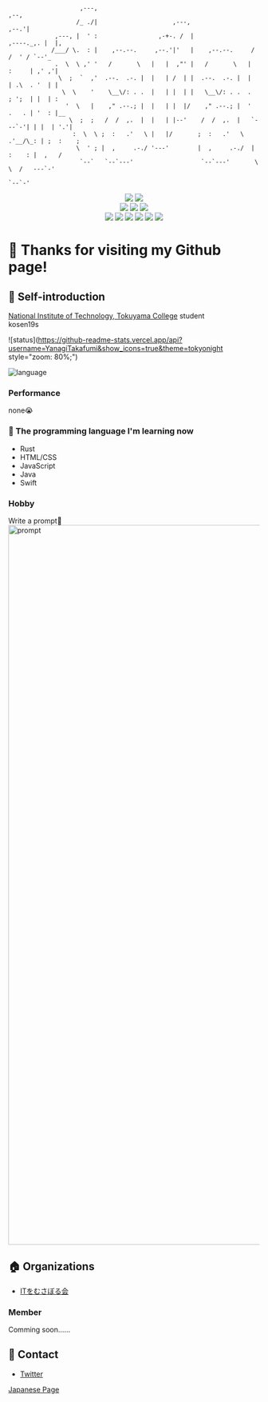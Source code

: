 ```

                    ,---,                                                        ,--,
                   /_ ./|                     ,---,                            ,--.'|
             ,---, |  ' :                 ,-+-. /  |                 ,----._,. |  |,
            /___/ \.  : |    ,--.--.     ,--.'|'   |    ,--.--.     /   /  ' / `--'_
             .  \  \ ,' '   /       \   |   |  ,"' |   /       \   |   :     | ,' ,'|
              \  ;  `  ,'  .--.  .-. |  |   | /  | |  .--.  .-. |  |   | .\  . '  | |
               \  \    '    \__\/: . .  |   | |  | |   \__\/: . .  .   ; ';  | |  | :
                '  \   |    ," .--.; |  |   | |  |/    ," .--.; |  '   .   . | '  : |__
                 \  ;  ;   /  /  ,.  |  |   | |--'    /  /  ,.  |   `---`-'| | |  | '.'|
                  :  \  \ ;  :   .'   \ |   |/       ;  :   .'   \  .'__/\_: | ;  :    ;
                   \  ' ; |  ,     .-./ '---'        |  ,     .-./  |   :    : |  ,   /
                    `--`   `--`---'                   `--`---'       \   \  /   ---`-'
                                                                      `--`-'

```

<div align="center">
<img src="https://img.shields.io/badge/age-16-9cf.svg?style=flat"></img>
<img src="https://img.shields.io/badge/たけのこ派orきのこ派-平和主義-success.svg?style=flat"></img><br>
<img src="https://img.shields.io/badge/OS-macOS-critical.svg?style=flat"></img>
<img src="https://img.shields.io/badge/Apple-respect-orange.svg?style=flat&logo=Apple"></img>
<img src="https://img.shields.io/badge/Mac-Love-ff69b4.svg?style=flat"></img><br>
<img src="https://img.shields.io/badge/Java-Well-brightgreen.svg?style=flat&logo=Java"></img>
<img src="https://img.shields.io/badge/HTML-Well-information.svg?style=flat&logo=HTML5"></img>
<img src="https://img.shields.io/badge/JavaScript-Well-brightgreen.svg?style=flat&logo=JavaScript"></img>
<img src="https://img.shields.io/badge/Swift-Soso-important.svg?style=flat&logo=Swift"></img>
<img src="https://img.shields.io/badge/Rust-Soso-important.svg?style=flat&logo=Rust"></img>
<img src="https://img.shields.io/badge/PRO-になりたい-blueviolet.svg?style=flat"></img>
</div>


# :wave: Thanks for visiting my Github page!

## :tada: Self-introduction

[National Institute of Technology, Tokuyama College](https://www.tokuyama.ac.jp) student<br>kosen19s

![status](https://github-readme-stats.vercel.app/api?username=YanagiTakafumi&show_icons=true&theme=tokyonight style="zoom: 80%;")

![language](https://github-readme-stats.vercel.app/api/top-langs/?username=YanagiTakafumi&layout=compact)

### Performance

none:sob:

### :book: The programming language I'm learning now

* Rust
* HTML/CSS
* JavaScript
* Java
* Swift

### Hobby

Write a prompt:heartbeat:<br>
<img width="1440" alt="prompt" src="https://user-images.githubusercontent.com/57137136/86988524-654c9780-c1d3-11ea-913b-d6c234a8692c.png">

## :house: Organizations

* [ITをむさぼる会](https://github.com/tokuyama-it)

### Member

Comming soon......

## :postbox: Contact

* [Twitter](https://twitter.com/x7jkUzTfgbF4gBd)

[Japanese Page](https://github.com/YanagiTakafumi/YanagiTakafumi/blob/master/README_Ja.md)